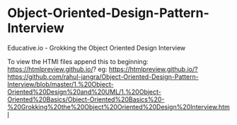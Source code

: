 # Object-Oriented-Design-Pattern-Interview
Educative.io - Grokking the Object Oriented Design Interview

To view the HTMl files append this to beginning:
 https://htmlpreview.github.io/?
 eg:
 https://htmlpreview.github.io/?https://github.com/rahul-jangra/Object-Oriented-Design-Pattern-Interview/blob/master/1.%20Object-Oriented%20Design%20and%20UML/1.%20Object-Oriented%20Basics/Object-Oriented%20Basics%20-%20Grokking%20the%20Object%20Oriented%20Design%20Interview.html
